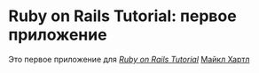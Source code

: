 # Ruby on Rails Tutorial: первое приложение

Это первое приложение для
[*Ruby on Rails Tutorial*](http://railstutorial.org/)
[Майкл Хартл](http://michaelhartl.com/)